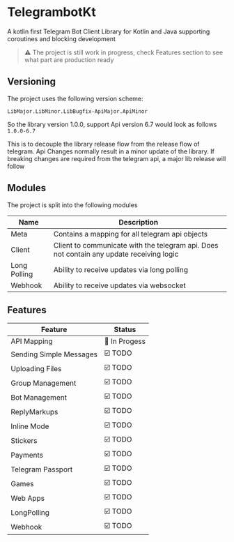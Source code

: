 # TelegrambotKt
A kotlin first Telegram Bot Client Library for Kotlin and Java supporting coroutines and blocking development

>:warning: The project is still work in progress, check Features section to see what part are production ready

## Versioning
The project uses the following version scheme:

`LibMajor.LibMinor.LibBugfix-ApiMajor.ApiMinor`

So the library version 1.0.0, support Api version 6.7 would look as follows
`1.0.0-6.7`

This is to decouple the library release flow from the release flow of telegram. Api Changes normally result in a minor update of the library. If breaking changes are required from the telegram api, a major lib release will follow

## Modules
The project is split into the following modules

| Name         | Description                                                                              |
|--------------|------------------------------------------------------------------------------------------|
| Meta         | Contains a mapping for all telegram api objects                                          |
| Client       | Client to communicate with the telegram api. Does not contain any update receiving logic |
| Long Polling | Ability to receive updates via long polling                                              |
| Webhook      | Ability to receive updates via websocket                                                 |



## Features

| Feature                 | Status                       |
|-------------------------|------------------------------|
| API Mapping             | :construction: In Progess    |
| Sending Simple Messages | :ballot_box_with_check: TODO |
| Uploading Files         | :ballot_box_with_check: TODO |
| Group Management        | :ballot_box_with_check: TODO |
| Bot Management          | :ballot_box_with_check: TODO |
| ReplyMarkups            | :ballot_box_with_check: TODO |
| Inline Mode             | :ballot_box_with_check: TODO |
| Stickers                | :ballot_box_with_check: TODO |
| Payments                | :ballot_box_with_check: TODO |
| Telegram Passport       | :ballot_box_with_check: TODO |
| Games                   | :ballot_box_with_check: TODO |
| Web Apps                | :ballot_box_with_check: TODO |
| LongPolling             | :ballot_box_with_check: TODO |
| Webhook                 | :ballot_box_with_check: TODO |
